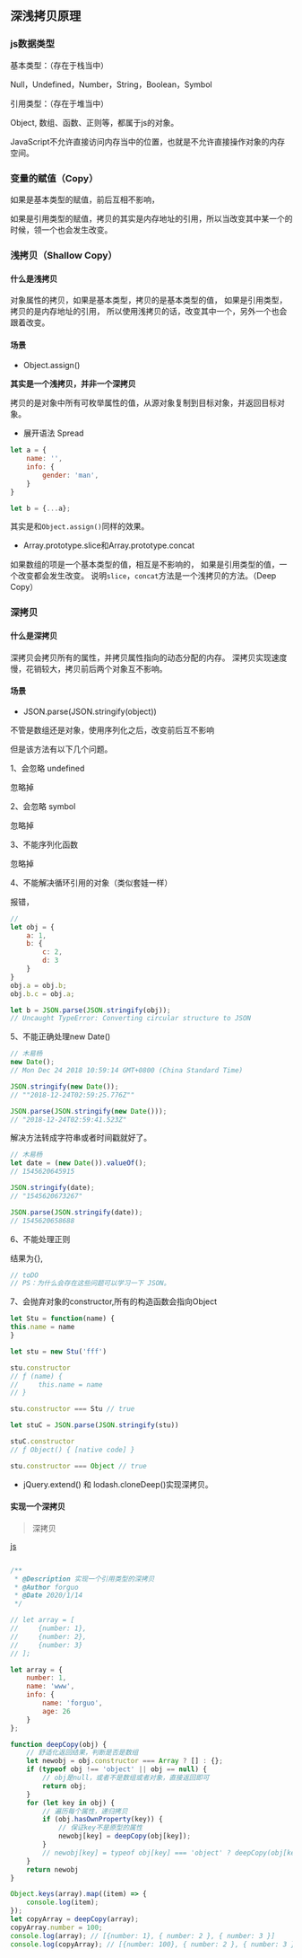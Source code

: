 ## 深浅拷贝原理

### js数据类型

基本类型：（存在于栈当中）

Null，Undefined，Number，String，Boolean，Symbol

引用类型：（存在于堆当中）

Object, 数组、函数、正则等，都属于js的对象。

JavaScript不允许直接访问内存当中的位置，也就是不允许直接操作对象的内存空间。

### 变量的赋值（Copy）

如果是基本类型的赋值，前后互相不影响，

如果是引用类型的赋值，拷贝的其实是内存地址的引用，所以当改变其中某一个的时候，领一个也会发生改变。

### 浅拷贝（Shallow Copy）

#### 什么是浅拷贝

对象属性的拷贝，如果是基本类型，拷贝的是基本类型的值，
如果是引用类型，拷贝的是内存地址的引用，
所以使用浅拷贝的话，改变其中一个，另外一个也会跟着改变。

#### 场景

- Object.assign()

**其实是一个浅拷贝，并非一个深拷贝**

拷贝的是对象中所有可枚举属性的值，从源对象复制到目标对象，并返回目标对象。

- 展开语法 Spread

```javascript
let a = {
    name: '',
    info: {
        gender: 'man',
    }
}

let b = {...a};
```

其实是和`Object.assign()`同样的效果。

- Array.prototype.slice和Array.prototype.concat

如果数组的项是一个基本类型的值，相互是不影响的，
如果是引用类型的值，一个改变都会发生改变。
说明`slice`，`concat`方法是一个浅拷贝的方法。（Deep Copy）

### 深拷贝

#### 什么是深拷贝

深拷贝会拷贝所有的属性，并拷贝属性指向的动态分配的内存。
深拷贝实现速度慢，花销较大，拷贝前后两个对象互不影响。

#### 场景

- JSON.parse(JSON.stringify(object))

不管是数组还是对象，使用序列化之后，改变前后互不影响

但是该方法有以下几个问题。

1、会忽略 undefined

忽略掉

2、会忽略 symbol

忽略掉

3、不能序列化函数

忽略掉

4、不能解决循环引用的对象（类似套娃一样）

报错，

```javascript
// 
let obj = {
    a: 1,
    b: {
        c: 2,
   		d: 3
    }
}
obj.a = obj.b;
obj.b.c = obj.a;

let b = JSON.parse(JSON.stringify(obj));
// Uncaught TypeError: Converting circular structure to JSON
```

5、不能正确处理new Date()

```javascript
// 木易杨
new Date();
// Mon Dec 24 2018 10:59:14 GMT+0800 (China Standard Time)

JSON.stringify(new Date());
// ""2018-12-24T02:59:25.776Z""

JSON.parse(JSON.stringify(new Date()));
// "2018-12-24T02:59:41.523Z"

```

解决方法转成字符串或者时间戳就好了。

```javascript
// 木易杨
let date = (new Date()).valueOf();
// 1545620645915

JSON.stringify(date);
// "1545620673267"

JSON.parse(JSON.stringify(date));
// 1545620658688
```

6、不能处理正则

结果为{},

```javascript
// toDO
// PS：为什么会存在这些问题可以学习一下 JSON。
```

7、会抛弃对象的constructor,所有的构造函数会指向Object

```javascript
let Stu = function(name) {
this.name = name
}

let stu = new Stu('fff')

stu.constructor
// ƒ (name) {
//     this.name = name
// }

stu.constructor === Stu // true

let stuC = JSON.parse(JSON.stringify(stu))

stuC.constructor
// ƒ Object() { [native code] }

stu.constructor === Object // true

```

- jQuery.extend() 和 lodash.cloneDeep()实现深拷贝。

#### 实现一个深拷贝

> 深拷贝

[js](./deep-copy.js)

```javascript

/**
 * @Description 实现一个引用类型的深拷贝
 * @Author forguo
 * @Date 2020/1/14
 */

// let array = [
//     {number: 1},
//     {number: 2},
//     {number: 3}
// ];

let array = {
    number: 1,
    name: 'www',
    info: {
        name: 'forguo',
        age: 26
    }
};

function deepCopy(obj) {
    // 舒适化返回结果，判断是否是数组
    let newobj = obj.constructor === Array ? [] : {};
    if (typeof obj !== 'object' || obj == null) {
        // obj是null，或者不是数组或者对象，直接返回即可
        return obj;
    }
    for (let key in obj) {
        // 遍历每个属性，递归拷贝
        if (obj.hasOwnProperty(key)) {
            // 保证key不是原型的属性
            newobj[key] = deepCopy(obj[key]);
        }
        // newobj[key] = typeof obj[key] === 'object' ? deepCopy(obj[key]) : obj[key];
    }
    return newobj
}

Object.keys(array).map((item) => {
    console.log(item);
});
let copyArray = deepCopy(array);
copyArray.number = 100;
console.log(array); // [{number: 1}, { number: 2 }, { number: 3 }]
console.log(copyArray); // [{number: 100}, { number: 2 }, { number: 3 }]

```
